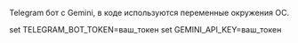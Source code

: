 Telegram бот с Gemini, в коде используются переменные окружения ОС.

set TELEGRAM_BOT_TOKEN=ваш_токен
set GEMINI_API_KEY=ваш_токен
